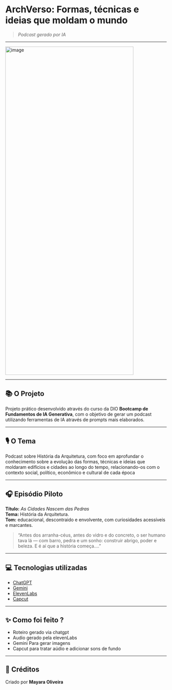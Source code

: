 # ArchVerso: Formas, técnicas e ideias que moldam o mundo

>*Podcast gerado por IA*

---

<img width="400" height="1024" alt="image" src="https://github.com/user-attachments/assets/2bea95e3-a672-4ecd-b686-45bc8521ad3b"
 />
 
---

## 📚 O Projeto
Projeto prático desenvolvido através do curso da DIO **Bootcamp de Fundamentos de IA Generativa**, com o objetivo de gerar um podcast utilizando ferramentas de IA através de prompts mais 
elaborados.

---

## 🎙️ O Tema 
Podcast sobre História da Arquitetura, com foco em aprofundar o conhecimento sobre a evolução das formas, técnicas e ideias que moldaram edifícios e cidades ao longo do tempo, relacionando-os com o contexto social, político, econômico e cultural de cada época

---

## 🎧 Episódio Piloto

**Título:** *As Cidades Nascem das Pedras*  
**Tema:** História da Arquitetura.  
**Tom:** educacional, descontraido e envolvente, com curiosidades acessíveis e marcantes.  

> “Antes dos arranha-céus, antes do vidro e do concreto, o ser humano tava lá — com barro, pedra e um sonho: construir abrigo, poder e beleza. E é aí que a história começa….”  

---

## 💻 Tecnologias utilizadas

- [ChatGPT](https://chat.openai.com/) 
- [Gemini](https://gemini.google.com/)
- [ElevenLabs](https://beta.elevenlabs.io/)
- [Capcut](https://www.capcut.com/pt-br/)

---

## ✨ Como foi feito ?

- Roteiro gerado via chatgpt
- Audio gerado pela elevenLabs
- Gemini Para gerar imagens
- Capcut para tratar aúdio e adicionar sons de fundo

---

## 📌 Créditos

Criado por **Mayara Oliveira**  

